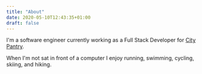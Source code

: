 ```yaml
---
title: "About"
date: 2020-05-10T12:43:35+01:00
draft: false
---
```


I'm a software engineer currently working as a Full Stack Developer for [City Pantry](https://citypantry.com/). 

When I'm not sat in front of a computer I enjoy running, swimming, cycling, skiing, and hiking.
